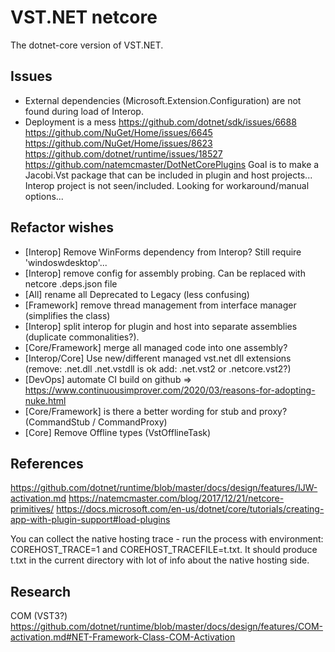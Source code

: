 # VST.NET netcore

The dotnet-core version of VST.NET.

## Issues

* External dependencies (Microsoft.Extension.Configuration) are not found during load of Interop.
* Deployment is a mess
  https://github.com/dotnet/sdk/issues/6688
  https://github.com/NuGet/Home/issues/6645
  https://github.com/NuGet/Home/issues/8623
  https://github.com/dotnet/runtime/issues/18527
  https://github.com/natemcmaster/DotNetCorePlugins
  Goal is to make a Jacobi.Vst package that can be included in plugin and host projects...
  Interop project is not seen/included. Looking for workaround/manual options...

## Refactor wishes

* [Interop] Remove WinForms dependency from Interop? Still require 'windoswdesktop'...
* [Interop] remove config for assembly probing. Can be replaced with netcore .deps.json file
* [All] rename all Deprecated to Legacy (less confusing)
* [Framework] remove thread management from interface manager (simplifies the class)
* [Interop] split interop for plugin and host into separate assemblies (duplicate commonalities?).
* [Core/Framework] merge all managed code into one assembly?
* [Interop/Core] Use new/different managed vst.net dll extensions (remove: .net.dll   .net.vstdll is ok    add: .net.vst2 or .netcore.vst2?)
* [DevOps] automate CI build on github
    => https://www.continuousimprover.com/2020/03/reasons-for-adopting-nuke.html
* [Core/Framework] is there a better wording for stub and proxy? (CommandStub / CommandProxy)
* [Core] Remove Offline types (VstOfflineTask)

## References

https://github.com/dotnet/runtime/blob/master/docs/design/features/IJW-activation.md
https://natemcmaster.com/blog/2017/12/21/netcore-primitives/
https://docs.microsoft.com/en-us/dotnet/core/tutorials/creating-app-with-plugin-support#load-plugins

You can collect the native hosting trace - run the process with environment: COREHOST_TRACE=1 and COREHOST_TRACEFILE=t.txt.
It should produce t.txt in the current directory with lot of info about the native hosting side.

## Research

COM (VST3?)
https://github.com/dotnet/runtime/blob/master/docs/design/features/COM-activation.md#NET-Framework-Class-COM-Activation
